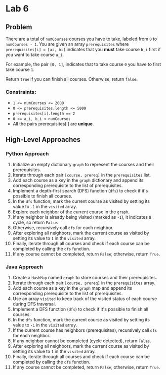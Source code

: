 # Lab 6

## Problem
There are a total of `numCourses` courses you have to take, labeled from `0` to `numCourses - 1`. You are given an array `prerequisites` where `prerequisites[i] = [ai, bi]` indicates that you **must** take course `b_i` first if you want to take course `a_i`.

For example, the pair `[0, 1]`, indicates that to take course `0` you have to first take course `1`.

Return `true` if you can finish all courses. Otherwise, return `false`.

### Constraints:
- `1 <= numCourses <= 2000`
- `0 <= prerequisites.length <= 5000`
- `prerequisites[i].length == 2`
- `0 <= a_i, b_i < numCourses`
- All the pairs prerequisites[i] are **unique**.

## High-Level Approaches

### Python Approach

1. Initialize an empty dictionary `graph` to represent the courses and their prerequisites.
2. Iterate through each pair `[course, prereq]` in the `prerequisites` list.
3. Add each course as a key in the `graph` dictionary and append its corresponding prerequisite to the list of prerequisites.
4. Implement a depth-first search (DFS) function (`dfs`) to check if it's possible to finish all courses.
5. In the `dfs` function, mark the current course as visited by setting its value to `-1` in the `visited` array.
6. Explore each neighbor of the current course in the `graph`.
7. If any neighbor is already being visited (marked as `-1`), it indicates a cycle, so return `False`.
8. Otherwise, recursively call `dfs` for each neighbor.
9. After exploring all neighbors, mark the current course as visited by setting its value to `1` in the `visited` array.
10. Finally, iterate through all courses and check if each course can be completed by calling the `dfs` function.
11. If any course cannot be completed, return `False`; otherwise, return `True`.

### Java Approach

1. Create a `HashMap` named `graph` to store courses and their prerequisites.
2. Iterate through each pair `[course, prereq]` in the `prerequisites` array.
3. Add each course as a key in the `graph` map and append its corresponding prerequisite to the list of prerequisites.
4. Use an array `visited` to keep track of the visited status of each course during DFS traversal.
5. Implement a DFS function (`dfs`) to check if it's possible to finish all courses.
6. In the `dfs` function, mark the current course as visited by setting its value to `-1` in the `visited` array.
7. If the current course has neighbors (prerequisites), recursively call `dfs` for each neighbor.
8. If any neighbor cannot be completed (cycle detected), return `False`.
9. After exploring all neighbors, mark the current course as visited by setting its value to `1` in the `visited` array.
10. Finally, iterate through all courses and check if each course can be completed by calling the `dfs` function.
11. If any course cannot be completed, return `False`; otherwise, return `True`.
